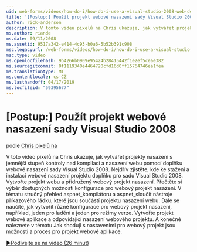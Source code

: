 ```yaml
---
uid: web-forms/videos/how-do-i/how-do-i-use-a-visual-studio-2008-web-deployment-project
title: '[Postup:] Použít projekt webové nasazení sady Visual Studio 2008 | Dokumentace Microsoftu'
author: rick-anderson
description: V tomto videu pixelů na Chris ukazuje, jak vytvářet projekty nasazení s jemnější stupeň kontroly nad jak pomocí doplňku Visual Studio 2008 webové nasazení...
ms.author: riande
ms.date: 09/11/2008
ms.assetid: 9517a342-e414-4c93-b0a6-5b52b391c908
msc.legacyurl: /web-forms/videos/how-do-i/how-do-i-use-a-visual-studio-2008-web-deployment-project
msc.type: video
ms.openlocfilehash: 9b4266b0909e95424b28415442f1e2ef5ceae382
ms.sourcegitcommit: 0f1119340e4464720cfd16d0ff15764746ea1fea
ms.translationtype: MT
ms.contentlocale: cs-CZ
ms.lasthandoff: 04/17/2019
ms.locfileid: "59395677"
---
```

# <a name="how-do-i-use-a-visual-studio-2008-web-deployment-project"></a>[Postup:] Použít projekt webové nasazení sady Visual Studio 2008

podle [Chris pixelů na](https://twitter.com/chrispels)

V toto video pixelů na Chris ukazuje, jak vytvářet projekty nasazení s jemnější stupeň kontroly nad kompilaci a nasazení webu pomocí doplňku webové nasazení sady Visual Studio 2008. Nejdřív zjistěte, kde ke stažení a instalaci webové nasazení projektu doplňku pro sadu Visual Studio 2008. Vytvořte projekt webu a přidružený webový projekt nasazení. Přečtěte si výběr dostupných možností konfigurace pro webový projekt nasazení. V tématu stručný přehled aspnet\_kompilátoru a aspnet\_sloučit nástroje příkazového řádku, které jsou součástí projektu nasazení webu. Dále se naučíte, jak vytvořit různé konfigurace pro webový projekt nasazení, například, jeden pro ladění a jeden pro režimy verze. Vytvořte projekt webové aplikace a odpovídající nasazení webového projektu. A konečně naleznete v tématu Jak shodují s nastaveními pro webový projekt jsou možnosti a proces pro projekt webové aplikace.

[&#9654;Podívejte se na video (26 minut)](https://channel9.msdn.com/Blogs/ASP-NET-Site-Videos/how-do-i-use-a-visual-studio-2008-web-deployment-project)
